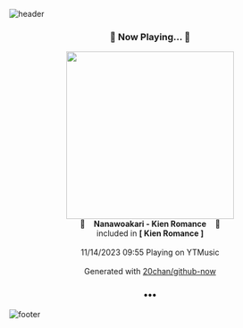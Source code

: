 ![header](https://capsule-render.vercel.app/api?type=wave&height=170&section=header&fontColor=090707&fontAlignX=45&fontAlignY=65&fontSize=100)

<h3 align="center">🎵 Now Playing... 🎵</h3>
<p align="center">
  <a href="https://music.youtube.com/watch?v=9GGDbVHz3yU">
    <img width="300" src="https://lh3.googleusercontent.com/cMVIleJ5mGq5LQ5rN0Vcu8O_Sf8lnsQJVLSnwrAT_Ex0BjN4qJIvvfxrL5XtT-kpaRrOJ_SEya-hi7E">
  </a>
  <br>
  🎵&nbsp&nbsp&nbsp <b>Nanawoakari - Kien Romance</b> &nbsp&nbsp&nbsp🎵
  <br>
  included in <b>[ Kien Romance ]</b>
  
  <br />
  <br />
  11/14/2023 09:55 Playing on YTMusic
  <br />
  <br />
  Generated with <a href="https://github.com/20chan/github-now">20chan/github-now</a>
</p>

<h3 align="center">•••</h3>

![footer](https://capsule-render.vercel.app/api?type=wave&height=150&section=footer)
